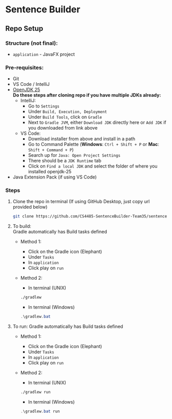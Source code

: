 # Sentence Builder

## Repo Setup

### Structure (not final):

-   `application` - JavaFX project

### Pre-requisites:

-   Git
-   VS Code / IntelliJ
-   [OpenJDK 25](https://www.oracle.com/java/technologies/downloads/#java25)  
    **Do these steps after cloning repo if you have multiple JDKs already:**
    -   IntelliJ:
        -   Go to `Settings`
        -   Under `Build, Execution, Deployment`
        -   Under `Build Tools`, click on `Gradle`
        -   Next to `Gradle JVM`, either `Download JDK` directly here or `Add JDK` if you downloaded from link above
    -   VS Code:
        -   Download installer from above and install in a path
        -   Go to Command Palette (**Windows**: `Ctrl + Shift + P` or **Mac**: `Shift + Command + P`)
        -   Search up for `Java: Open Project Settings`
        -   There should be a `JDK Runtime` tab
        -   Click on `Find a local JDK` and select the folder of where you installed openjdk-25
-   Java Extension Pack (if using VS Code)

### Steps

1.  Clone the repo in terminal (If using GitHub Desktop, just copy url provided below)

    ```bash
    git clone https://github.com/CS4485-SentenceBuilder-Team35/sentence-builder.git
    ```

2.  To build:  
    Gradle automatically has Build tasks defined

    -   Method 1:

        -   Click on the Gradle icon (Elephant)
        -   Under `Tasks`
        -   In `application`
        -   Click play on `run`

    -   Method 2:
        -   In terminal (UNIX)
        ```bash
        ./gradlew
        ```
        -   In terminal (Windows)
        ```powershell
        .\gradlew.bat
        ```

3.  To run:
    Gradle automatically has Build tasks defined

    -   Method 1:

        -   Click on the Gradle icon (Elephant)
        -   Under `Tasks`
        -   In `application`
        -   Click play on `run`

    -   Method 2:
        -   In terminal (UNIX)
        ```bash
        ./gradlew run
        ```
        -   In terminal (Windows)
        ```powershell
        .\gradlew.bat run
        ```
